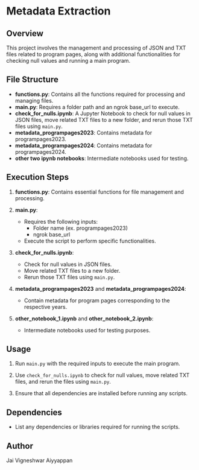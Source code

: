# Metadata Extraction

## Overview

This project involves the management and processing of JSON and TXT files related to program pages, along with additional functionalities for checking null values and running a main program.

## File Structure

- **functions.py**: Contains all the functions required for processing and managing files.
- **main.py**: Requires a folder path and an ngrok base_url to execute.
- **check_for_nulls.ipynb**: A Jupyter Notebook to check for null values in JSON files, move related TXT files to a new folder, and rerun those TXT files using `main.py`.
- **metadata_programpages2023**: Contains metadata for programpages2023.
- **metadata_programpages2024**: Contains metadata for programpages2024.
- **other two ipynb notebooks**: Intermediate notebooks used for testing.


## Execution Steps

1. **functions.py**: Contains essential functions for file management and processing.

2. **main.py**:
   - Requires the following inputs:
     - Folder name (ex. programpages2023)
     - ngrok base_url
   - Execute the script to perform specific functionalities.

3. **check_for_nulls.ipynb**:
   - Check for null values in JSON files.
   - Move related TXT files to a new folder.
   - Rerun those TXT files using `main.py`.

4. **metadata_programpages2023** and **metadata_programpages2024**:
   - Contain metadata for program pages corresponding to the respective years.

5. **other_notebook_1.ipynb** and **other_notebook_2.ipynb**:
   - Intermediate notebooks used for testing purposes.

## Usage

1. Run `main.py` with the required inputs to execute the main program.

2. Use `check_for_nulls.ipynb` to check for null values, move related TXT files, and rerun the files using `main.py`.

3. Ensure that all dependencies are installed before running any scripts.

## Dependencies

- List any dependencies or libraries required for running the scripts.

## Author

Jai Vigneshwar Aiyyappan


